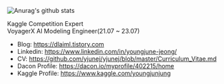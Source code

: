 

![Anurag's github stats](https://github-readme-stats.vercel.app/api?username=yjunej&theme=dark&show_icons=true&count_private=true) 

Kaggle Competition Expert<br />
VoyagerX AI Modeling Engineer(21.07 ~ 23.07)

* Blog: https://dlaiml.tistory.com
* Linkedin: https://www.linkedin.com/in/youngjune-jeong/
* CV: https://github.com/yjunej/yjunej/blob/master/Curriculum_Vitae.md
* Dacon Profile: https://dacon.io/myprofile/402215/home
* Kaggle Profile: https://www.kaggle.com/youngjunjung

